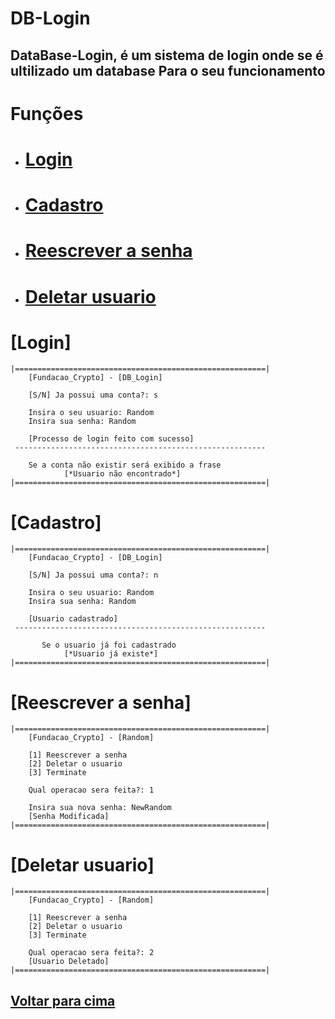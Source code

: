 # DB-Login
## DataBase-Login, é um sistema de login onde se é<br>ultilizado um database Para o seu funcionamento

# Funções
- # [Login](#login-1)
- # [Cadastro](#cadastro-1)
- # [Reescrever a senha](#reescrever-a-senha-1)
- # [Deletar usuario](#deletar-usuario-1)

# [Login]
```
|========================================================|
    [Fundacao_Crypto] - [DB_Login]

    [S/N] Ja possui uma conta?: s

    Insira o seu usuario: Random 
    Insira sua senha: Random
    
    [Processo de login feito com sucesso]
 --------------------------------------------------------

    Se a conta não existir será exibido a frase
            [*Usuario não encontrado*]
|========================================================|
```
# [Cadastro]
```
|========================================================|
    [Fundacao_Crypto] - [DB_Login]

    [S/N] Ja possui uma conta?: n

    Insira o seu usuario: Random 
    Insira sua senha: Random
    
    [Usuario cadastrado]
 --------------------------------------------------------
 
       Se o usuario já foi cadastrado
            [*Usuario já existe*]
|========================================================|
```
# [Reescrever a senha]
```
|========================================================|
    [Fundacao_Crypto] - [Random]

    [1] Reescrever a senha
    [2] Deletar o usuario
    [3] Terminate

    Qual operacao sera feita?: 1
    
    Insira sua nova senha: NewRandom
    [Senha Modificada]
|========================================================|
```
# [Deletar usuario]
```
|========================================================|
    [Fundacao_Crypto] - [Random]

    [1] Reescrever a senha
    [2] Deletar o usuario
    [3] Terminate

    Qual operacao sera feita?: 2
    [Usuario Deletado]
|========================================================|
```

## [Voltar para cima](#db-login)
